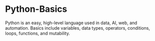 # Python-Basics
Python is an easy, high-level language used in data, AI, web, and automation. Basics include variables, data types, operators, conditions, loops, functions, and mutability.
